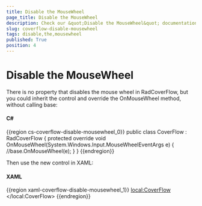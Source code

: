 ```yaml
---
title: Disable the MouseWheel
page_title: Disable the MouseWheel
description: Check our &quot;Disable the MouseWheel&quot; documentation article for the RadCoverflow WPF control.
slug: coverflow-disable-mousewheel
tags: disable,the,mousewheel
published: True
position: 4
---
```


# Disable the MouseWheel

There is no property that disables the mouse wheel in RadCoverFlow, but you could inherit the control and override the OnMouseWheel method, without calling base:

#### __C#__

{{region cs-coverflow-disable-mousewheel_0}}
	public class CoverFlow : RadCoverFlow
	{
		protected override void OnMouseWheel(System.Windows.Input.MouseWheelEventArgs e)
		{
			//base.OnMouseWheel(e);
		}
	}
{{endregion}}

Then use the new control in XAML:

#### __XAML__

{{region xaml-coverflow-disable-mousewheel_1}}
	<local:CoverFlow>
	       <Rectangle Fill="Red" Width="200" Height="200" />
	       <Rectangle Fill="Green" Width="200" Height="200" />
	       <Rectangle Fill="Blue" Width="200" Height="200" />
	       <Rectangle Fill="Magenta" Width="200" Height="200" />
	</local:CoverFlow>
{{endregion}}


